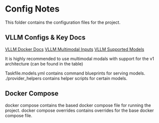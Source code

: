 # Config Notes 

This folder contains the configuration files for the project.

## VLLM Configs & Key Docs

[VLLM Docker Docs](https://docs.vllm.ai/en/latest/deployment/docker.html)
[VLLM Multimodal Inputs](https://docs.vllm.ai/en/latest/serving/multimodal_inputs.html)
[VLLM Supported Models](https://docs.vllm.ai/en/latest/models/supported_models.html)

It is highly recommended to use multimodal modals with support for the v1 architecture (can be found in the table)

Taskfile.models.yml contains command blueprints for serving models.
./provider_helpers contains helper scripts for certain models.

## Docker Compose

docker compose contains the based docker compose file for running the project.
docker compose overrides contains overrides for the base docker compose file.
